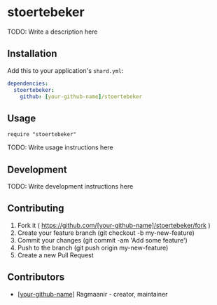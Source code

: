 # stoertebeker

TODO: Write a description here

## Installation

Add this to your application's `shard.yml`:

```yaml
dependencies:
  stoertebeker:
    github: [your-github-name]/stoertebeker
```

## Usage

```crystal
require "stoertebeker"
```

TODO: Write usage instructions here

## Development

TODO: Write development instructions here

## Contributing

1. Fork it ( https://github.com/[your-github-name]/stoertebeker/fork )
2. Create your feature branch (git checkout -b my-new-feature)
3. Commit your changes (git commit -am 'Add some feature')
4. Push to the branch (git push origin my-new-feature)
5. Create a new Pull Request

## Contributors

- [[your-github-name]](https://github.com/[your-github-name]) Ragmaanir - creator, maintainer
